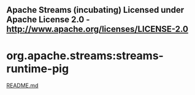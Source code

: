 Apache Streams (incubating)
Licensed under Apache License 2.0 - http://www.apache.org/licenses/LICENSE-2.0
--------------------------------------------------------------------------------

org.apache.streams:streams-runtime-pig
======================================

[README.md](src/site/markdown/index.md "README")
